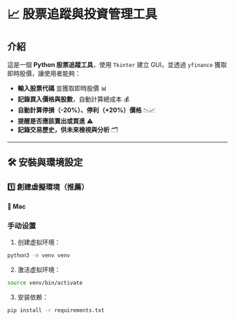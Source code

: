 # 📈 股票追蹤與投資管理工具

## 介紹
這是一個 **Python 股票追蹤工具**，使用 `Tkinter` 建立 GUI，並透過 `yfinance` 獲取即時股價，讓使用者能夠：
- **輸入股票代碼** 並獲取即時股價 📊
- **記錄買入價格與股數**，自動計算總成本 💰
- **自動計算停損（-20%）、停利（+20%）價格** 📉📈
- **提醒是否應該賣出或買進** ⚠️
- **記錄交易歷史，供未來檢視與分析** 🗂️

---

## 🛠️ 安裝與環境設定

### 1️⃣ 創建虛擬環境（推薦）
#### 📌 Mac
### 手动设置

1. 创建虚拟环境：
```bash
python3 -m venv venv
```

2. 激活虚拟环境：
```bash
source venv/bin/activate
```

3. 安装依赖：
```bash
pip install -r requirements.txt
```
